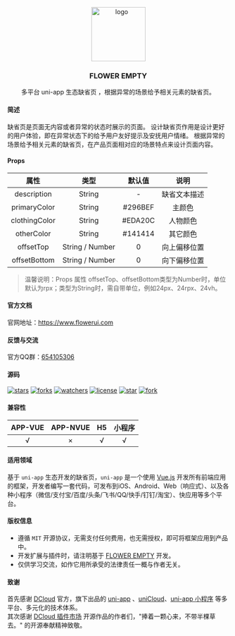 <p align="center"><img alt="logo" src="https://www.flowerui.com/logo.png" width="123"></p>
<h3 align="center">FLOWER EMPTY</h3>
<p align="center">多平台 uni-app 生态缺省页 ，根据异常的场景给予相关元素的缺省页。</p>

#### 简述
缺省页是页面无内容或者异常的状态时展示的页面。
设计缺省页作用是设计更好的用户体验，即在异常状态下的给予用户友好提示及安抚用户情绪。
根据异常的场景给予相关元素的缺省页，在产品页面相对应的场景特点来设计页面内容。
#### Props
| 属性			| 类型				| 默认值		| 说明			|
| :------:		| :------:			| :-------:	| :------:		|
| description	| String			| -			|  缺省文本描述	|
| primaryColor	| String			| #296BEF	|  主颜色		|
| clothingColor	| String			| #EDA20C	|  人物颜色		|
| otherColor	| String			| #141414	|  其它颜色		|
| offsetTop		| String / Number	| 0			|  向上偏移位置	|
| offsetBottom	| String / Number	| 0			|  向下偏移位置	|

> 温馨说明：Props 属性 offsetTop、offsetBottom类型为Number时，单位默认为rpx；类型为String时，需自带单位，例如24px、24rpx、24vh。

#### 官方文档
官网地址：<a target="_blank" href="https://www.flowerui.com">https://www.flowerui.com</a>  
#### 反馈与交流
官方QQ群：<a target="_blank" href="https://qm.qq.com/cgi-bin/qm/qr?k=_a2CXouL0H2OvaJ8vPalp3S6DABKIoCH&jump_from=webapi&authKey=riLWFXQamGAWrXQnBW0NCCFVeodvRvAEAooJNxuNybHBCOs9w0V9yR2F1NhVsZS/">654105306</a>  
#### 源码
[![stars](https://img.shields.io/github/stars/dengqichang/flower-library?style=social)](https://github.com/dengqichang/flower-library/tree/main/uni_modules/flower-empty)
[![forks](https://img.shields.io/github/forks/dengqichang/flower-library?style=social)](https://github.com/dengqichang/flower-library/tree/main/uni_modules/flower-empty)
[![watchers](https://img.shields.io/github/watchers/dengqichang/flower-library?style=social)](https://github.com/dengqichang/flower-library/tree/main/uni_modules/flower-empty)
[![license](https://img.shields.io/github/license/dengqichang/flower-library?style=social)](https://github.com/dengqichang/flower-library/tree/main/uni_modules/flower-empty)
[![star](https://gitee.com/dengqichang/flower-library/badge/star.svg?theme=white)](https://github.com/dengqichang/flower-library/tree/main/uni_modules/flower-empty)
[![fork](https://gitee.com/dengqichang/flower-library/badge/fork.svg?theme=white)](https://github.com/dengqichang/flower-library/tree/main/uni_modules/flower-empty)
#### 兼容性
| APP-VUE	| APP-NVUE	| H5		| 小程序		|
| :------:	| :------:	| :-------:	| :------:	|
| 	√		| ×			| √			|  √		|

#### 适用领域
基于 `uni-app` 生态开发的缺省页，`uni-app` 是一个使用 [Vue.js](https://vuejs.org/) 开发所有前端应用的框架，开发者编写一套代码，可发布到iOS、Android、Web（响应式）、以及各种小程序（微信/支付宝/百度/头条/飞书/QQ/快手/钉钉/淘宝）、快应用等多个平台。
#### 版权信息
- 遵循 `MIT` 开源协议，无需支付任何费用，也无需授权，即可将框架应用到产品中。
- 开发扩展与插件时，请注明基于 [FLOWER EMPTY](https://flowerui.com/) 开发。
- 仅供学习交流，如作它用所承受的法律责任一概与作者无关。

#### 致谢
首先感谢 [DCloud](https://www.dcloud.io/) 官方，旗下出品的 [uni-app](https://uniapp.dcloud.net.cn/) 、[uniCloud](https://uniapp.dcloud.net.cn/uniCloud/)、[uni-app 小程序](https://nativesupport.dcloud.net.cn/README) 等多平台、多元化的技术体系。  
其次感谢 [DCloud 插件市场](https://ext.dcloud.net.cn/) 开源作品的作者们，"捧着一颗心来，不带半棵草去。" 的开源奉献精神致敬。